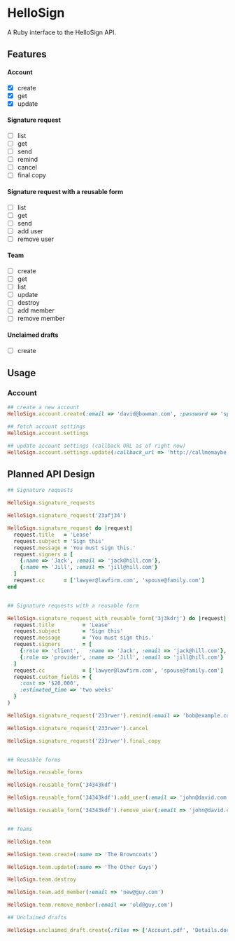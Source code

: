 # HelloSign

A Ruby interface to the HelloSign API.

## Features

#### Account
- [x] create
- [x] get
- [x] update

#### Signature request

- [ ] list
- [ ] get
- [ ] send
- [ ] remind
- [ ] cancel
- [ ] final copy

#### Signature request with a reusable form

- [ ] list
- [ ] get
- [ ] send
- [ ] add user
- [ ] remove user

#### Team

- [ ] create
- [ ] get
- [ ] list
- [ ] update
- [ ] destroy
- [ ] add member
- [ ] remove member

#### Unclaimed drafts

- [ ] create

## Usage

### Account

```ruby
## create a new account
HelloSign.account.create(:email => 'david@bowman.com', :password => 'space')

## fetch account settings
HelloSign.account.settings

## update account settings (callback URL as of right now)
HelloSign.account.settings.update(:callback_url => 'http://callmemaybe.com')
```

## Planned API Design

```ruby
## Signature requests

HelloSign.signature_requests

HelloSign.signature_request('23afj34')

HelloSign.signature_request do |request|
  request.title   = 'Lease'
  request.subject = 'Sign this'
  request.message = 'You must sign this.'
  request.signers = [
    {:name => 'Jack', :email => 'jack@hill.com'},
    {:name => 'Jill', :email => 'jill@hill.com'}
  ]
  request.cc      = ['lawyer@lawfirm.com', 'spouse@family.com']
end


## Signature requests with a reusable form

HelloSign.signature_request_with_reusable_form('3j3kdrj') do |request|
  request.title         = 'Lease'
  request.subject       = 'Sign this'
  request.message       = 'You must sign this.'
  request.signers       = [
    {:role => 'client',   :name => 'Jack', :email => 'jack@hill.com'},
    {:role => 'provider', :name => 'Jill', :email => 'jill@hill.com'}
  ]
  request.cc            = ['lawyer@lawfirm.com', 'spouse@family.com']
  request.custom_fields = {
    :cost => '$20,000',
    :estimated_time => 'two weeks'
  }
)

HelloSign.signature_request('233rwer').remind(:email => 'bob@example.com')

HelloSign.signature_request('233rwer').cancel

HelloSign.signature_request('233rwer').final_copy


## Reusable forms

HelloSign.reusable_forms

HelloSign.reusable_form('34343kdf')

HelloSign.reusable_form('34343kdf').add_user(:email => 'john@david.com')

HelloSign.reusable_form('34343kdf').remove_user(:email => 'john@david.com')


## Teams

HelloSign.team

HelloSign.team.create(:name => 'The Browncoats')

HelloSign.team.update(:name => 'The Other Guys')

HelloSign.team.destroy

HelloSign.team.add_member(:email => 'new@guy.com')

HelloSign.team.remove_member(:email => 'old@guy.com')

## Unclaimed drafts

HelloSign.unclaimed_draft.create(:files => ['Account.pdf', 'Details.doc'])
```
